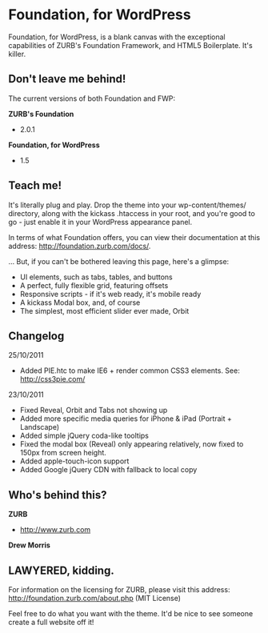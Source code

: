 Foundation, for WordPress
=================

Foundation, for WordPress, is a blank canvas with the exceptional capabilities of ZURB's Foundation Framework, and HTML5 Boilerplate. It's killer.

Don't leave me behind!
-----

The current versions of both Foundation and FWP:

**ZURB's Foundation**

+ 2.0.1

**Foundation, for WordPress**

+ 1.5

Teach me!
-----

It's literally plug and play. Drop the theme into your wp-content/themes/ directory, along with the kickass .htaccess in your root, and you're good to go - just enable it in your WordPress appearance panel.

In terms of what Foundation offers, you can view their documentation at this address: http://foundation.zurb.com/docs/.

… But, if you can't be bothered leaving this page, here's a glimpse:

* UI elements, such as tabs, tables, and buttons
* A perfect, fully flexible grid, featuring offsets
* Responsive scripts - if it's web ready, it's mobile ready
* A kickass Modal box, and, of course
* The simplest, most efficient slider ever made, Orbit

Changelog
-----

25/10/2011

* Added PIE.htc to make IE6 + render common CSS3 elements. See: http://css3pie.com/

23/10/2011

* Fixed Reveal, Orbit and Tabs not showing up
* Added more specific media queries for iPhone & iPad (Portrait + Landscape)
* Added simple jQuery coda-like tooltips
* Fixed the modal box (Reveal) only appearing relatively, now fixed to 150px from screen height.
* Added apple-touch-icon support
* Added Google jQuery CDN with fallback to local copy

Who's behind this?
-----

**ZURB**

+ http://www.zurb.com

**Drew Morris**

LAWYERED, kidding. 
-----

For information on the licensing for ZURB, please visit this address: http://foundation.zurb.com/about.php (MIT License)

Feel free to do what you want with the theme. It'd be nice to see someone create a full website off it!


